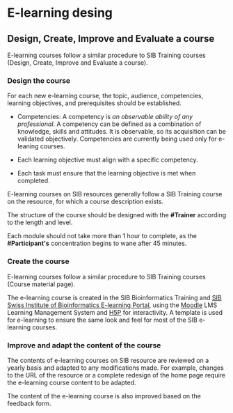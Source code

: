 # E-learning desing
 

 
## Design, Create, Improve and Evaluate a course 

E-learning courses follow a similar procedure to SIB Training courses (Design, Create, Improve and Evaluate a course). 

 


### Design the course 

For each new e-learning course, the topic, audience, competencies, learning objectives, and prerequisites should be established. 

- Competencies: A competency is *an observable ability of any professional*. A competency can be defined as a combination of knowledge, skills and attitudes. It is observable, so its acquisition can be validated objectively. Competencies are currently being used only for e-leaning courses. 

- Each learning objective must align with a specific competency.

- Each task must ensure that the learning objective is met when completed.


E-learning courses on SIB resources generally follow a SIB Training course on the resource, for which a course description exists. 
 
The structure of the course should be designed with the **#Trainer** according to the length and level.

Each module should not take more than 1 hour to complete, as the **#Participant's** concentration begins to wane after 45 minutes. 





### Create the course 


E-learning courses follow a similar procedure to SIB Training courses (Course material page). 

The e-learning course is created in the SIB Bioinformatics Training and [SIB Swiss Institute of Bioinformatics E-learning Portal](https://edu.sib.swiss/), using the [Moodle](https://moodle.org/) LMS Learning Management System and [H5P](https://h5p.org/) for interactivity. A template is used for e-learning to ensure the same look and feel for most of the SIB e-learning courses. 

  

### Improve and adapt the content of the course 


The contents of e-learning courses on SIB resource are reviewed on a yearly basis and adapted to any modifications made. For example, changes to the URL of the resource or a complete redesign of the home page require the e-learning course content to be adapted. 

The content of the e-learning course is also improved based on the feedback form. 

 

